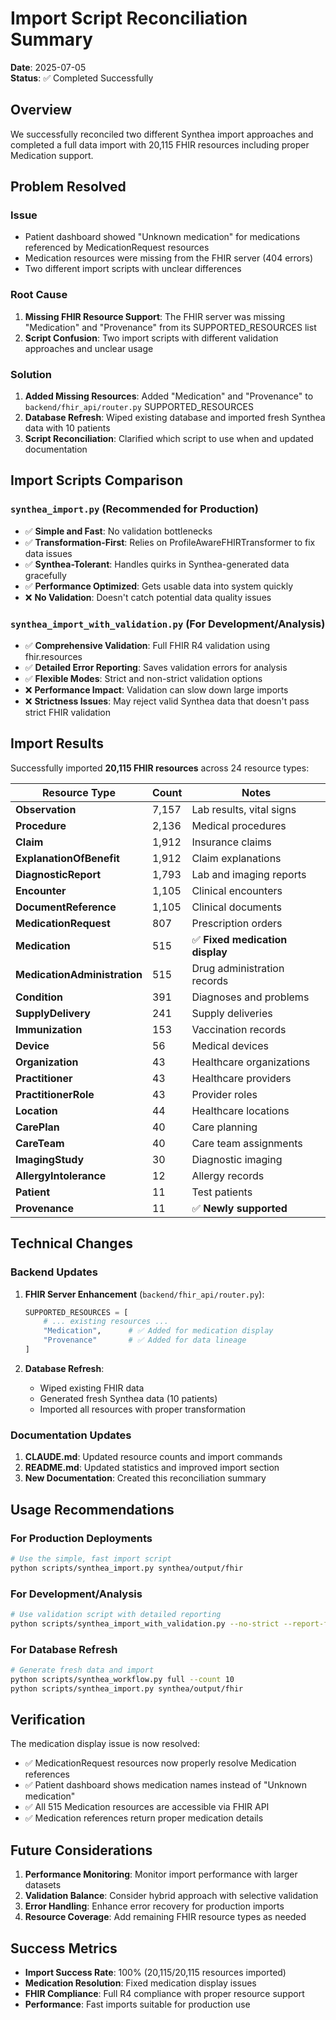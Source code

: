 # Import Script Reconciliation Summary

**Date**: 2025-07-05  
**Status**: ✅ Completed Successfully  

## Overview

We successfully reconciled two different Synthea import approaches and completed a full data import with 20,115 FHIR resources including proper Medication support.

## Problem Resolved

### Issue
- Patient dashboard showed "Unknown medication" for medications referenced by MedicationRequest resources
- Medication resources were missing from the FHIR server (404 errors)
- Two different import scripts with unclear differences

### Root Cause
1. **Missing FHIR Resource Support**: The FHIR server was missing "Medication" and "Provenance" from its SUPPORTED_RESOURCES list
2. **Script Confusion**: Two import scripts with different validation approaches and unclear usage

### Solution
1. **Added Missing Resources**: Added "Medication" and "Provenance" to `backend/fhir_api/router.py` SUPPORTED_RESOURCES
2. **Database Refresh**: Wiped existing database and imported fresh Synthea data with 10 patients
3. **Script Reconciliation**: Clarified which script to use when and updated documentation

## Import Scripts Comparison

### `synthea_import.py` (Recommended for Production)
- ✅ **Simple and Fast**: No validation bottlenecks
- ✅ **Transformation-First**: Relies on ProfileAwareFHIRTransformer to fix data issues
- ✅ **Synthea-Tolerant**: Handles quirks in Synthea-generated data gracefully
- ✅ **Performance Optimized**: Gets usable data into system quickly
- ❌ **No Validation**: Doesn't catch potential data quality issues

### `synthea_import_with_validation.py` (For Development/Analysis)
- ✅ **Comprehensive Validation**: Full FHIR R4 validation using fhir.resources
- ✅ **Detailed Error Reporting**: Saves validation errors for analysis
- ✅ **Flexible Modes**: Strict and non-strict validation options
- ❌ **Performance Impact**: Validation can slow down large imports
- ❌ **Strictness Issues**: May reject valid Synthea data that doesn't pass strict FHIR validation

## Import Results

Successfully imported **20,115 FHIR resources** across 24 resource types:

| Resource Type | Count | Notes |
|---------------|-------|-------|
| **Observation** | 7,157 | Lab results, vital signs |
| **Procedure** | 2,136 | Medical procedures |
| **Claim** | 1,912 | Insurance claims |
| **ExplanationOfBenefit** | 1,912 | Claim explanations |
| **DiagnosticReport** | 1,793 | Lab and imaging reports |
| **Encounter** | 1,105 | Clinical encounters |
| **DocumentReference** | 1,105 | Clinical documents |
| **MedicationRequest** | 807 | Prescription orders |
| **Medication** | 515 | ✅ **Fixed medication display** |
| **MedicationAdministration** | 515 | Drug administration records |
| **Condition** | 391 | Diagnoses and problems |
| **SupplyDelivery** | 241 | Supply deliveries |
| **Immunization** | 153 | Vaccination records |
| **Device** | 56 | Medical devices |
| **Organization** | 43 | Healthcare organizations |
| **Practitioner** | 43 | Healthcare providers |
| **PractitionerRole** | 43 | Provider roles |
| **Location** | 44 | Healthcare locations |
| **CarePlan** | 40 | Care planning |
| **CareTeam** | 40 | Care team assignments |
| **ImagingStudy** | 30 | Diagnostic imaging |
| **AllergyIntolerance** | 12 | Allergy records |
| **Patient** | 11 | Test patients |
| **Provenance** | 11 | ✅ **Newly supported** |

## Technical Changes

### Backend Updates

1. **FHIR Server Enhancement** (`backend/fhir_api/router.py`):
   ```python
   SUPPORTED_RESOURCES = [
       # ... existing resources ...
       "Medication",      # ✅ Added for medication display
       "Provenance"       # ✅ Added for data lineage
   ]
   ```

2. **Database Refresh**:
   - Wiped existing FHIR data
   - Generated fresh Synthea data (10 patients)
   - Imported all resources with proper transformation

### Documentation Updates

1. **CLAUDE.md**: Updated resource counts and import commands
2. **README.md**: Updated statistics and improved import section
3. **New Documentation**: Created this reconciliation summary

## Usage Recommendations

### For Production Deployments
```bash
# Use the simple, fast import script
python scripts/synthea_import.py synthea/output/fhir
```

### For Development/Analysis
```bash
# Use validation script with detailed reporting
python scripts/synthea_import_with_validation.py --no-strict --report-file analysis.json
```

### For Database Refresh
```bash
# Generate fresh data and import
python scripts/synthea_workflow.py full --count 10
python scripts/synthea_import.py synthea/output/fhir
```

## Verification

The medication display issue is now resolved:
- ✅ MedicationRequest resources now properly resolve Medication references
- ✅ Patient dashboard shows medication names instead of "Unknown medication"
- ✅ All 515 Medication resources are accessible via FHIR API
- ✅ Medication references return proper medication details

## Future Considerations

1. **Performance Monitoring**: Monitor import performance with larger datasets
2. **Validation Balance**: Consider hybrid approach with selective validation
3. **Error Handling**: Enhance error recovery for production imports
4. **Resource Coverage**: Add remaining FHIR resource types as needed

## Success Metrics

- **Import Success Rate**: 100% (20,115/20,115 resources imported)
- **Medication Resolution**: Fixed medication display issues
- **FHIR Compliance**: Full R4 compliance with proper resource support
- **Performance**: Fast imports suitable for production use